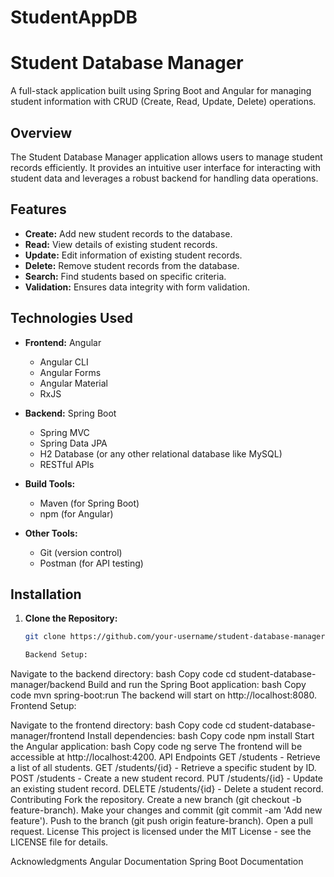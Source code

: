 # StudentAppDB

# Student Database Manager

A full-stack application built using Spring Boot and Angular for managing student information with CRUD (Create, Read, Update, Delete) operations.

## Overview

The Student Database Manager application allows users to manage student records efficiently. It provides an intuitive user interface for interacting with student data and leverages a robust backend for handling data operations.

## Features

- **Create:** Add new student records to the database.
- **Read:** View details of existing student records.
- **Update:** Edit information of existing student records.
- **Delete:** Remove student records from the database.
- **Search:** Find students based on specific criteria.
- **Validation:** Ensures data integrity with form validation.

## Technologies Used

- **Frontend:** Angular
  - Angular CLI
  - Angular Forms
  - Angular Material
  - RxJS

- **Backend:** Spring Boot
  - Spring MVC
  - Spring Data JPA
  - H2 Database (or any other relational database like MySQL)
  - RESTful APIs

- **Build Tools:**
  - Maven (for Spring Boot)
  - npm (for Angular)

- **Other Tools:**
  - Git (version control)
  - Postman (for API testing)

## Installation

1. **Clone the Repository:**
   ```bash
   git clone https://github.com/your-username/student-database-manager.git

   Backend Setup:

Navigate to the backend directory:
bash
Copy code
cd student-database-manager/backend
Build and run the Spring Boot application:
bash
Copy code
mvn spring-boot:run
The backend will start on http://localhost:8080.
Frontend Setup:

Navigate to the frontend directory:
bash
Copy code
cd student-database-manager/frontend
Install dependencies:
bash
Copy code
npm install
Start the Angular application:
bash
Copy code
ng serve
The frontend will be accessible at http://localhost:4200.
API Endpoints
GET /students - Retrieve a list of all students.
GET /students/{id} - Retrieve a specific student by ID.
POST /students - Create a new student record.
PUT /students/{id} - Update an existing student record.
DELETE /students/{id} - Delete a student record.
Contributing
Fork the repository.
Create a new branch (git checkout -b feature-branch).
Make your changes and commit (git commit -am 'Add new feature').
Push to the branch (git push origin feature-branch).
Open a pull request.
License
This project is licensed under the MIT License - see the LICENSE file for details.

Acknowledgments
Angular Documentation
Spring Boot Documentation

